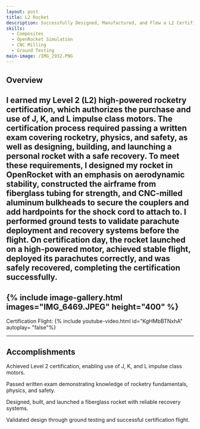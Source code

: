 ```yaml
---
layout: post
title: L2 Rocket
description: Successfully Designed, Manufactured, and Flew a L2 Certification Rocket 
skills: 
  - Composites
  - OpenRocket Simulation
  - CNC Milling
  - Ground Testing
main-image: /IMG_2932.PNG
---
```


## Overview
I earned my Level 2 (L2) high-powered rocketry certification, which authorizes the purchase and use of J, K, and L impulse class motors. The certification process required passing a written exam covering rocketry, physics, and safety, as well as designing, building, and launching a personal rocket with a safe recovery. To meet these requirements, I designed my rocket in OpenRocket with an emphasis on aerodynamic stability, constructed the airframe from fiberglass tubing for strength, and CNC-milled aluminum bulkheads to secure the couplers and add hardpoints for the shock cord to attach to. I performed ground tests to validate parachute deployment and recovery systems before the flight. On certification day, the rocket launched on a high-powered motor, achieved stable flight, deployed its parachutes correctly, and was safely recovered, completing the certification successfully.
---
{% include image-gallery.html images="IMG_6469.JPEG" height="400" %}
---
Certification Flight:
{% include youtube-video.html id="KgHMbBTNxhA" autoplay= "false"%} 

---

## Accomplishments
Achieved Level 2 certification, enabling use of J, K, and L impulse class motors.

Passed written exam demonstrating knowledge of rocketry fundamentals, physics, and safety.

Designed, built, and launched a fiberglass rocket with reliable recovery systems.

Validated design through ground testing and successful certification flight.
